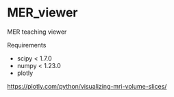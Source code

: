 # MER_viewer
MER teaching viewer

Requirements
- scipy < 1.7.0
- numpy < 1.23.0
- plotly 

https://plotly.com/python/visualizing-mri-volume-slices/
